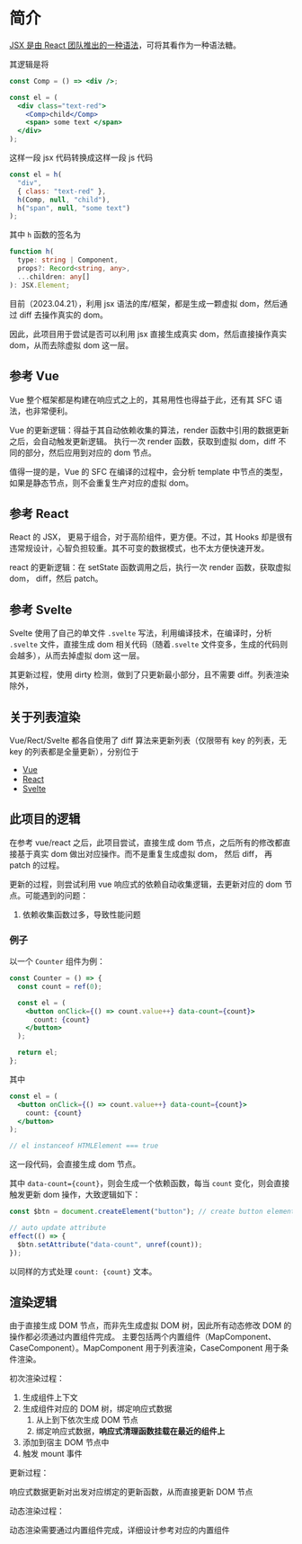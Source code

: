 # 简介

[JSX 是由 React 团队推出的一种语法][jsx]，可将其看作为一种语法糖。

其逻辑是将

```jsx
const Comp = () => <div />;

const el = (
  <div class="text-red">
    <Comp>child</Comp>
    <span> some text </span>
  </div>
);
```

这样一段 jsx 代码转换成这样一段 js 代码

```js
const el = h(
  "div",
  { class: "text-red" },
  h(Comp, null, "child"),
  h("span", null, "some text")
);
```

其中 `h` 函数的签名为

```ts
function h(
  type: string | Component,
  props?: Record<string, any>,
  ...children: any[]
): JSX.Element;
```

目前（2023.04.21），利用 jsx 语法的库/框架，都是生成一颗虚拟 dom，然后通过 diff 去操作真实的 dom。

因此，此项目用于尝试是否可以利用 jsx 直接生成真实 dom，然后直接操作真实 dom，从而去除虚拟 dom 这一层。

## 参考 Vue

Vue 整个框架都是构建在响应式之上的，其易用性也得益于此，还有其 SFC 语法，也非常便利。

Vue 的更新逻辑：得益于其自动依赖收集的算法，render 函数中引用的数据更新之后，会自动触发更新逻辑。
执行一次 render 函数，获取到虚拟 dom，diff 不同的部分，然后应用到对应的 dom 节点。

值得一提的是，Vue 的 SFC 在编译的过程中，会分析 template 中节点的类型，如果是静态节点，则不会重复生产对应的虚拟 dom。

## 参考 React

React 的 JSX， 更易于组合，对于高阶组件，更方便。不过，其 Hooks 却是很有违常规设计，心智负担较重。其不可变的数据模式，也不太方便快速开发。

react 的更新逻辑：在 setState 函数调用之后，执行一次 render 函数，获取虚拟 dom， diff，然后 patch。

## 参考 Svelte

Svelte 使用了自己的单文件 `.svelte` 写法，利用编译技术，在编译时，分析 `.svelte` 文件，直接生成 dom 相关代码（随着`.svelte` 文件变多，生成的代码则会越多），从而去掉虚拟 dom 这一层。

其更新过程，使用 dirty 检测，做到了只更新最小部分，且不需要 diff。列表渲染除外，

## 关于列表渲染

Vue/Rect/Svelte 都各自使用了 diff 算法来更新列表（仅限带有 key 的列表，无 key 的列表都是全量更新），分别位于

- [Vue](https://github.com/vuejs/core/blob/2d9f6f926453c46f542789927bcd30d15da9c24b/packages/runtime-core/src/renderer.ts#L1753)
- [React](https://github.com/facebook/react/blob/967d46c76cf9f7f35cf659a6a47c9ad456c685a8/packages/react-reconciler/src/ReactChildFiber.js#L835)
- [Svelte](https://github.com/sveltejs/svelte/blob/6ba2f722518b3fb6904d6d566c3c1a00d61fe70a/src/runtime/internal/keyed_each.ts#L25)

## 此项目的逻辑

在参考 vue/react 之后，此项目尝试，直接生成 dom 节点，之后所有的修改都直接基于真实 dom 做出对应操作。而不是重复生成虚拟 dom， 然后 diff， 再 patch 的过程。

更新的过程，则尝试利用 vue 响应式的依赖自动收集逻辑，去更新对应的 dom 节点。可能遇到的问题：

1. 依赖收集函数过多，导致性能问题

### 例子

以一个 `Counter` 组件为例：

```jsx
const Counter = () => {
  const count = ref(0);

  const el = (
    <button onClick={() => count.value++} data-count={count}>
      count: {count}
    </button>
  );

  return el;
};
```

其中

```jsx
const el = (
  <button onClick={() => count.value++} data-count={count}>
    count: {count}
  </button>
);

// el instanceof HTMLElement === true
```

这一段代码，会直接生成 dom 节点。

其中 `data-count={count}`，则会生成一个依赖函数，每当 `count` 变化，则会直接触发更新 dom 操作，大致逻辑如下：

```jsx
const $btn = document.createElement("button"); // create button element

// auto update attribute
effect(() => {
  $btn.setAttribute("data-count", unref(count));
});
```

以同样的方式处理 `count: {count}` 文本。

[jsx]: https://github.com/facebook/jsx

## 渲染逻辑

由于直接生成 DOM 节点，而非先生成虚拟 DOM 树，因此所有动态修改 DOM 的操作都必须通过内置组件完成。
主要包括两个内置组件（MapComponent、CaseComponent）。MapComponent 用于列表渲染，CaseComponent
用于条件渲染。

初次渲染过程：

1. 生成组件上下文
2. 生成组件对应的 DOM 树，绑定响应式数据
   1. 从上到下依次生成 DOM 节点
   2. 绑定响应式数据，**响应式清理函数挂载在最近的组件上**
3. 添加到宿主 DOM 节点中
4. 触发 mount 事件

更新过程：

响应式数据更新对出发对应绑定的更新函数，从而直接更新 DOM 节点

动态渲染过程：

动态渲染需要通过内置组件完成，详细设计参考对应的内置组件
